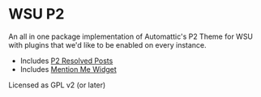 # WSU P2

An all in one package implementation of Automattic's P2 Theme for WSU with plugins that we'd like to be enabled on every instance.

* Includes [P2 Resolved Posts](https://wordpress.org/plugins/p2-resolved-posts/)
* Includes [Mention Me Widget](https://wordpress.org/plugins/mention-me/)

Licensed as GPL v2 (or later)